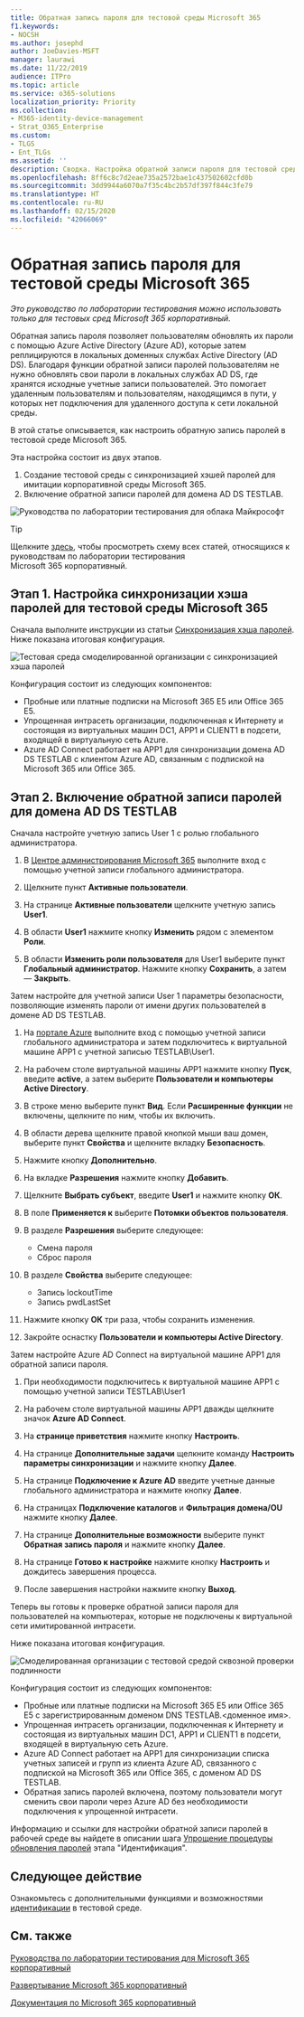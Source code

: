 ```yaml
---
title: Обратная запись пароля для тестовой среды Microsoft 365
f1.keywords:
- NOCSH
ms.author: josephd
author: JoeDavies-MSFT
manager: laurawi
ms.date: 11/22/2019
audience: ITPro
ms.topic: article
ms.service: o365-solutions
localization_priority: Priority
ms.collection:
- M365-identity-device-management
- Strat_O365_Enterprise
ms.custom:
- TLGS
- Ent_TLGs
ms.assetid: ''
description: Сводка. Настройка обратной записи пароля для тестовой среды Microsoft 365
ms.openlocfilehash: 8ff6c8c7d2eae735a2572bae1c437502602cfd0b
ms.sourcegitcommit: 3dd9944a6070a7f35c4bc2b57df397f844c3fe79
ms.translationtype: HT
ms.contentlocale: ru-RU
ms.lasthandoff: 02/15/2020
ms.locfileid: "42066069"
---
```

# <a name="password-writeback-for-your-microsoft-365-test-environment"></a>Обратная запись пароля для тестовой среды Microsoft 365

*Это руководство по лаборатории тестирования можно использовать только для тестовых сред Microsoft 365 корпоративный.*

Обратная запись пароля позволяет пользователям обновлять их пароли с помощью Azure Active Directory (Azure AD), которые затем реплицируются в локальных доменных службах Active Directory (AD DS). Благодаря функции обратной записи паролей пользователям не нужно обновлять свои пароли в локальных службах AD DS, где хранятся исходные учетные записи пользователей. Это помогает удаленным пользователям и пользователям, находящимся в пути, у которых нет подключения для удаленного доступа к сети локальной среды.

В этой статье описывается, как настроить обратную запись паролей в тестовой среде Microsoft 365.

Эта настройка состоит из двух этапов.

1.  Создание тестовой среды с синхронизацией хэшей паролей для имитации корпоративной среды Microsoft 365.
2.  Включение обратной записи паролей для домена AD DS TESTLAB.
    
![Руководства по лаборатории тестирования для облака Майкрософт](../media/m365-enterprise-test-lab-guides/cloud-tlg-icon.png) 
    
> [!TIP]
> Щелкните [здесь](../media/m365-enterprise-test-lab-guides/Microsoft365EnterpriseTLGStack.pdf), чтобы просмотреть схему всех статей, относящихся к руководствам по лаборатории тестирования Microsoft 365 корпоративный.
  
## <a name="phase-1-configure-password-hash-synchronization-for-your-microsoft-365-test-environment"></a>Этап 1. Настройка синхронизации хэша паролей для тестовой среды Microsoft 365

Сначала выполните инструкции из статьи [Синхронизация хэша паролей](password-hash-sync-m365-ent-test-environment.md). Ниже показана итоговая конфигурация.
  
![Тестовая среда смоделированной организации с синхронизацией хэша паролей](../media/pass-through-auth-m365-ent-test-environment/Phase1.png)
  
Конфигурация состоит из следующих компонентов: 
  
- Пробные или платные подписки на Microsoft 365 E5 или Office 365 E5.
- Упрощенная интрасеть организации, подключенная к Интернету и состоящая из виртуальных машин DC1, APP1 и CLIENT1 в подсети, входящей в виртуальную сеть Azure. 
- Azure AD Connect работает на APP1 для синхронизации домена AD DS TESTLAB с клиентом Azure AD, связанным с подпиской на Microsoft 365 или Office 365.

## <a name="phase-2-enable-password-writeback-for-the-testlab-ad-ds-domain"></a>Этап 2. Включение обратной записи паролей для домена AD DS TESTLAB

Сначала настройте учетную запись User 1 с ролью глобального администратора.

1. В [Центре администрирования Microsoft 365](https://portal.microsoft.com) выполните вход с помощью учетной записи глобального администратора.

2. Щелкните пункт **Активные пользователи**.
 
3. На странице **Активные пользователи** щелкните учетную запись **User1**.

4. В области **User1** нажмите кнопку **Изменить** рядом с элементом **Роли**.

5. В области **Изменить роли пользователя** для User1 выберите пункт **Глобальный администратор**. Нажмите кнопку **Сохранить**, а затем — **Закрыть**.

Затем настройте для учетной записи User 1 параметры безопасности, позволяющие изменять пароли от имени других пользователей в домене AD DS TESTLAB.

1. На [портале Azure](https://portal.azure.com) выполните вход с помощью учетной записи глобального администратора и затем подключитесь к виртуальной машине APP1 с учетной записью TESTLAB\User1.

2.  На рабочем столе виртуальной машины APP1 нажмите кнопку **Пуск**, введите **active**, а затем выберите **Пользователи и компьютеры Active Directory**.

3. В строке меню выберите пункт **Вид**. Если **Расширенные функции** не включены, щелкните по ним, чтобы их включить.

4. В области дерева щелкните правой кнопкой мыши ваш домен, выберите пункт **Свойства** и щелкните вкладку **Безопасность**.

5. Нажмите кнопку **Дополнительно**.

6. На вкладке **Разрешения** нажмите кнопку **Добавить**.

7. Щелкните **Выбрать субъект**, введите **User1** и нажмите кнопку **ОК**.

8. В поле **Применяется к** выберите **Потомки объектов пользователя**.

9. В разделе **Разрешения** выберите следующее:

    - Смена пароля
    - Сброс пароля

10. В разделе **Свойства** выберите следующее:
    - Запись lockoutTime
    - Запись pwdLastSet

11. Нажмите кнопку **ОК** три раза, чтобы сохранить изменения.

12. Закройте оснастку **Пользователи и компьютеры Active Directory**.

Затем настройте Azure AD Connect на виртуальной машине APP1 для обратной записи пароля.

1. При необходимости подключитесь к виртуальной машине APP1 с помощью учетной записи TESTLAB\User1

2. На рабочем столе виртуальной машины APP1 дважды щелкните значок **Azure AD Connect**.

3. На **странице приветствия** нажмите кнопку **Настроить**.

4. На странице **Дополнительные задачи** щелкните команду **Настроить параметры синхронизации** и нажмите кнопку **Далее**.

5. На странице **Подключение к Azure AD** введите учетные данные глобального администратора и нажмите кнопку **Далее**.

6. На страницах **Подключение каталогов** и **Фильтрация домена/OU** нажмите кнопку **Далее**.

7. На странице **Дополнительные возможности** выберите пункт **Обратная запись пароля** и нажмите кнопку **Далее**. 

8. На странице **Готово к настройке** нажмите кнопку **Настроить** и дождитесь завершения процесса.

9. После завершения настройки нажмите кнопку **Выход**.

Теперь вы готовы к проверке обратной записи пароля для пользователей на компьютерах, которые не подключены к виртуальной сети имитированной интрасети.

Ниже показана итоговая конфигурация.

![Смоделированная организации с тестовой средой сквозной проверки подлинности](../media/pass-through-auth-m365-ent-test-environment/Phase1.png)

Конфигурация состоит из следующих компонентов:

- Пробные или платные подписки на Microsoft 365 E5 или Office 365 E5 с зарегистрированным доменом DNS TESTLAB.\<доменное имя>.
- Упрощенная интрасеть организации, подключенная к Интернету и состоящая из виртуальных машин DC1, APP1 и CLIENT1 в подсети, входящей в виртуальную сеть Azure. 
- Azure AD Connect работает на APP1 для синхронизации списка учетных записей и групп из клиента Azure AD, связанного с подпиской на Microsoft 365 или Office 365, с доменом AD DS TESTLAB. 
- Обратная запись паролей включена, поэтому пользователи могут сменить свои пароли через Azure AD без необходимости подключения к упрощенной интрасети.

Информацию и ссылки для настройки обратной записи паролей в рабочей среде вы найдете в описании шага [Упрощение процедуры обновления паролей](identity-add-user-accounts.md#identity-pw-writeback) этапа "Идентификация".

## <a name="next-step"></a>Следующее действие

Ознакомьтесь с дополнительными функциями и возможностями [идентификации](m365-enterprise-test-lab-guides.md#identity) в тестовой среде.

## <a name="see-also"></a>См. также

[Руководства по лаборатории тестирования для Microsoft 365 корпоративный](m365-enterprise-test-lab-guides.md)

[Развертывание Microsoft 365 корпоративный](deploy-microsoft-365-enterprise.md)

[Документация по Microsoft 365 корпоративный](https://docs.microsoft.com/microsoft-365-enterprise/)


